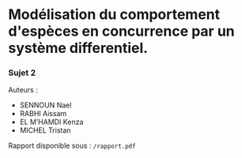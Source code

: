 # Modélisation du comportement d'espèces en concurrence par un système differentiel. 
### Sujet 2

Auteurs :
- SENNOUN Nael
- RABHI Aissam
- EL M’HAMDI Kenza
- MICHEL Tristan

Rapport disponible sous : `/rapport.pdf` 
